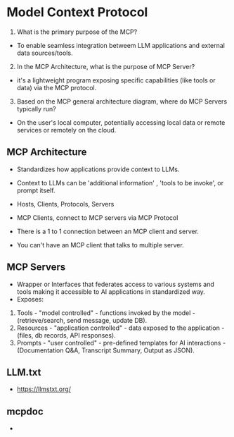 # Model Context Protocol

1. What is the primary purpose of the MCP?
- To enable seamless integration betweem LLM applications and external data sources/tools.

2. In the MCP Architecture, what is the purpose of MCP Server?
- it's a lightweight program exposing specific capabilities (like tools or data) via the MCP protocol.

3. Based on the MCP general architecture diagram, where do MCP Servers typically run?
- On the user's local computer, potentially accessing local data or remote services or remotely on the cloud.



## MCP Architecture
- Standardizes how applications provide context to LLMs. 
- Context to LLMs can be 'additional information' , 'tools to be invoke', or prompt itself.


- Hosts, Clients, Protocols, Servers
- MCP Clients, connect to MCP servers via MCP Protocol
- There is a 1 to 1 connection between an MCP client and server.
- You can't have an MCP client that talks to multiple server.



## MCP Servers
- Wrapper or Interfaces that federates access to various systems and tools making it accessible to AI applications in standardized way.
- Exposes:
1. Tools - "model controlled" - functions invoked by the model - (retrieve/search, send message, update DB).
2. Resources - "application controlled" - data exposed to the application - (files, db records, API responses).
3. Prompts  - "user controlled" - pre-defined templates for AI interactions - (Documentation Q&A, Transcript Summary, Output as JSON).


## LLM.txt
- https://llmstxt.org/

## mcpdoc
- 
